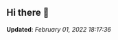 <h2>Hi there 👋</h2>

<!-- This is just the base template, feel free to change it. -->

<p><strong>Updated</strong>: <i>February 01, 2022 18:17:36</i></p>
